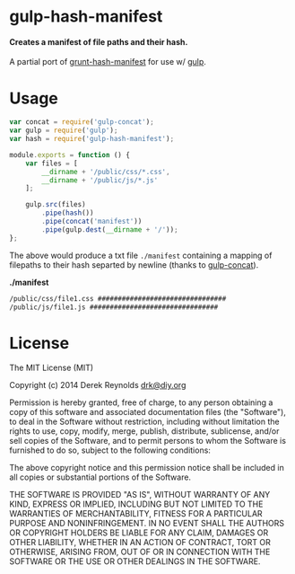# gulp-hash-manifest
#### Creates a manifest of file paths and their hash.

A partial port of
[grunt-hash-manifest](https://github.com/gseguin/grunt-hash-manifest)
for use w/ [gulp](http://gulpjs.com/).

# Usage

```js
var concat = require('gulp-concat');
var gulp = require('gulp');
var hash = require('gulp-hash-manifest');

module.exports = function () {
    var files = [
        __dirname + '/public/css/*.css',
        __dirname + '/public/js/*.js'
    ];

    gulp.src(files)
        .pipe(hash())
        .pipe(concat('manifest'))
        .pipe(gulp.dest(__dirname + '/'));
};
```

The above would produce a txt file `./manifest` containing a
mapping of filepaths to their hash separted by newline
(thanks to [gulp-concat](https://github.com/wearefractal/gulp-concat)).

**./manifest**

```txt
/public/css/file1.css ################################
/public/js/file1.js ################################
```

# License

The MIT License (MIT)

Copyright (c) 2014 Derek Reynolds <drk@diy.org>

Permission is hereby granted, free of charge, to any person obtaining a copy
of this software and associated documentation files (the "Software"), to deal
in the Software without restriction, including without limitation the rights
to use, copy, modify, merge, publish, distribute, sublicense, and/or sell
copies of the Software, and to permit persons to whom the Software is
furnished to do so, subject to the following conditions:

The above copyright notice and this permission notice shall be included in all
copies or substantial portions of the Software.

THE SOFTWARE IS PROVIDED "AS IS", WITHOUT WARRANTY OF ANY KIND, EXPRESS OR
IMPLIED, INCLUDING BUT NOT LIMITED TO THE WARRANTIES OF MERCHANTABILITY,
FITNESS FOR A PARTICULAR PURPOSE AND NONINFRINGEMENT. IN NO EVENT SHALL THE
AUTHORS OR COPYRIGHT HOLDERS BE LIABLE FOR ANY CLAIM, DAMAGES OR OTHER
LIABILITY, WHETHER IN AN ACTION OF CONTRACT, TORT OR OTHERWISE, ARISING FROM,
OUT OF OR IN CONNECTION WITH THE SOFTWARE OR THE USE OR OTHER DEALINGS IN THE
SOFTWARE.
